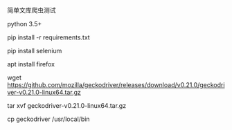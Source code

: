 简单文库爬虫测试

python 3.5+

pip install -r requirements.txt

pip install selenium

apt install firefox

wget https://github.com/mozilla/geckodriver/releases/download/v0.21.0/geckodriver-v0.21.0-linux64.tar.gz

tar xvf geckodriver-v0.21.0-linux64.tar.gz

cp geckodriver /usr/local/bin